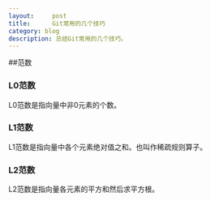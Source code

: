 ```yaml
---
layout:     post
title:      Git常用的几个技巧
category: blog
description: 总结Git常用的几个技巧。
---
```


##范数   

### L0范数    

L0范数是指向量中非0元素的个数。    

### L1范数    

L1范数是指向量中各个元素绝对值之和。也叫作稀疏规则算子。

### L2范数    

L2范数是指向量各元素的平方和然后求平方根。